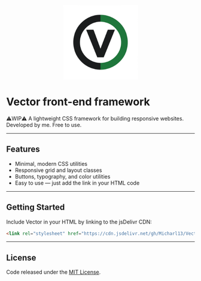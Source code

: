 <p align="center">
  <img src="Vector-logo.png" alt="Logo" width="200"/>
</p>

# Vector front-end framework

⚠️WIP⚠️ A lightweight CSS framework for building responsive websites. Developed by me. Free to use.

---

## Features
- Minimal, modern CSS utilities
- Responsive grid and layout classes
- Buttons, typography, and color utilities
- Easy to use — just add the link in your HTML code

---

## Getting Started

Include Vector in your HTML by linking to the jsDelivr CDN:

```html
<link rel="stylesheet" href="https://cdn.jsdelivr.net/gh/Micharl13/Vector-front-end-framework@main/dist/css/vector.min.css">
```
---

## License
Code released under the [MIT License](LICENSE).
